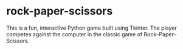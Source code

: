 # rock-paper-scissors
This is a fun, interactive Python game built using Tkinter. The player competes against the computer in the classic game of Rock–Paper–Scissors. 
